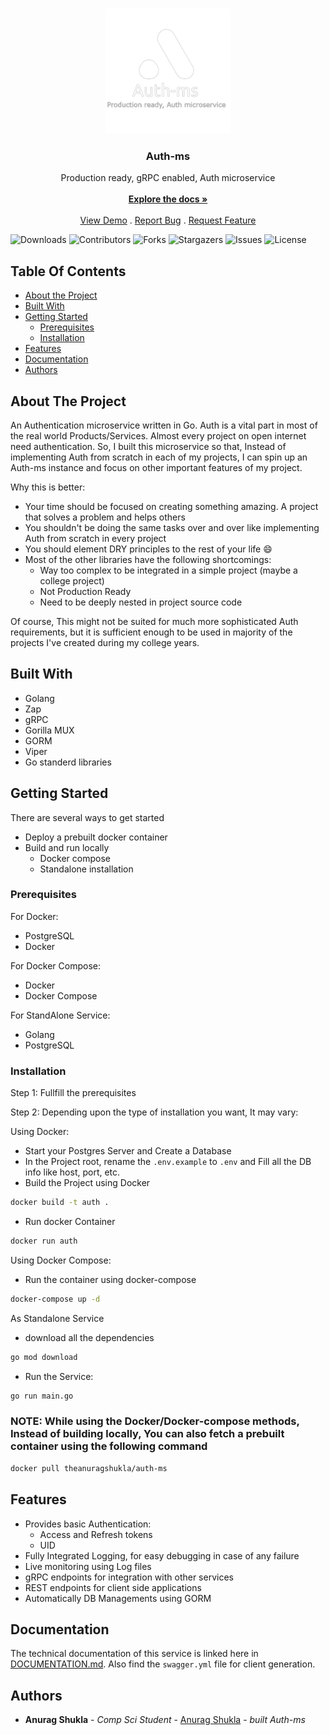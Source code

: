 <br/>
<p align="center">
  <a href="https://github.com/theanuragshukla/auth-microservice">
    <img src="https://raw.githubusercontent.com/theanuragshukla/auth-microservice/master/logo.png" alt="Logo" width="200" height="200">
  </a>

  <h3 align="center">Auth-ms</h3>

  <p align="center">
    Production ready, gRPC enabled, Auth microservice
    <br/>
    <br/>
    <a href="https://github.com/theanuragshukla/auth-microservice"><strong>Explore the docs »</strong></a>
    <br/>
    <br/>
    <a href="https://github.com/theanuragshukla/auth-microservice">View Demo</a>
    .
    <a href="https://github.com/theanuragshukla/auth-microservice/issues">Report Bug</a>
    .
    <a href="https://github.com/theanuragshukla/auth-microservice/issues">Request Feature</a>
  </p>
</p>

![Downloads](https://img.shields.io/github/downloads/theanuragshukla/auth-microservice/total) ![Contributors](https://img.shields.io/github/contributors/theanuragshukla/auth-microservice?color=dark-green) ![Forks](https://img.shields.io/github/forks/theanuragshukla/auth-microservice?style=social) ![Stargazers](https://img.shields.io/github/stars/theanuragshukla/auth-microservice?style=social) ![Issues](https://img.shields.io/github/issues/theanuragshukla/auth-microservice) ![License](https://img.shields.io/github/license/theanuragshukla/auth-microservice)

## Table Of Contents

* [About the Project](#about-the-project)
* [Built With](#built-with)
* [Getting Started](#getting-started)
  * [Prerequisites](#prerequisites)
  * [Installation](#installation)
* [Features](#features)
* [Documentation](#documentation)
* [Authors](#authors)

## About The Project

An Authentication microservice written in Go.
Auth is a vital part in most of the real world Products/Services. Almost every project on open internet need authentication. So, I built this microservice so that, Instead of implementing Auth from scratch in each of my projects, I can spin up an Auth-ms instance and focus on other important features of my project.

Why this is better:

* Your time should be focused on creating something amazing. A project that solves a problem and helps others
* You shouldn't be doing the same tasks over and over like implementing Auth from scratch in every project
* You should element DRY principles to the rest of your life :smile:
* Most of the other libraries have the following shortcomings:
	* Way too complex to be integrated in a simple project (maybe a college project)
	* Not Production Ready
 	* Need to be deeply nested in project source code

Of course, This might not be suited for much more sophisticated Auth requirements, but it is sufficient enough to be used in majority of the projects I've created during my college years.

## Built With

* Golang
* Zap
* gRPC
* Gorilla MUX
* GORM
* Viper
* Go standerd libraries

## Getting Started
There are several ways to get started
* Deploy a prebuilt docker container
* Build and run locally
  * Docker compose
  * Standalone installation

### Prerequisites
For Docker:
* PostgreSQL
* Docker

For Docker Compose:
* Docker
* Docker Compose

For StandAlone Service:
* Golang
* PostgreSQL

### Installation
Step 1: Fullfill the prerequisites

Step 2: Depending upon the type of installation you want, It may vary:

Using Docker:
* Start your Postgres Server and Create a Database
* In the Project root, rename the `.env.example` to `.env` and Fill all the DB info like host, port, etc.
* Build the Project using Docker
```sh
docker build -t auth .
```
* Run docker Container
```sh
docker run auth
```

Using Docker Compose:
* Run the container using docker-compose
```sh
docker-compose up -d
```

As Standalone Service
* download all the dependencies
```sh
go mod download
```
* Run the Service:
```sh
go run main.go
```

### NOTE: While using the Docker/Docker-compose methods, Instead of building locally, You can also fetch a prebuilt container using the following command
```sh
docker pull theanuragshukla/auth-ms
```

## Features
* Provides basic Authentication:
  * Access and Refresh tokens
  * UID
* Fully Integrated Logging, for easy debugging in case of any failure
* Live monitoring using Log files
* gRPC endpoints for integration with other services
* REST endpoints for client side applications
* Automatically DB Managements using GORM

## Documentation
The technical documentation of this service is linked here in [DOCUMENTATION.md](DOCUMENTATION.md). Also find the `swagger.yml`	 file for client generation.

## Authors

* **Anurag Shukla** - *Comp Sci Student* - [Anurag Shukla](https://github.com/theanuragshukla) - *built Auth-ms*

